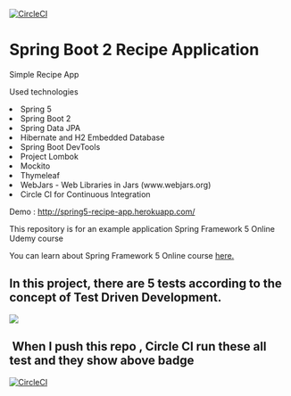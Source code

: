 [![CircleCI](https://circleci.com/gh/ramazan/Spring5-Recipe-App.svg?style=svg)](https://circleci.com/gh/ramazan/Spring5-Recipe-App)

# Spring Boot 2  Recipe Application

Simple Recipe App
 
 Used technologies 
  <li>Spring 5
  <li> Spring Boot 2 
  <li>Spring Data JPA 
  <li> Hibernate and H2 Embedded Database
  <li>Spring Boot DevTools 
  <li>Project Lombok
  <li> Mockito  
  <li>Thymeleaf 
  <li>WebJars - Web Libraries in Jars (www.webjars.org) 
  <li>Circle CI for Continuous Integration

Demo : http://spring5-recipe-app.herokuapp.com/

This repository is for an example application Spring Framework 5 Online Udemy course 

You can learn about Spring Framework 5 Online course [here.](https://go.springframework.guru/spring-framework-5-online-course)

## In this project, there are 5 tests according to the concept of Test Driven Development.

<img src="https://image.ibb.co/dj38b6/Screen_Shot_2018_02_04_at_01_05_34.png"/>


##  When I push this repo , Circle CI run these all test and they show above badge

[![CircleCI](https://circleci.com/gh/ramazan/Spring5-Recipe-App.svg?style=svg)](https://circleci.com/gh/ramazan/Spring5-Recipe-App)
